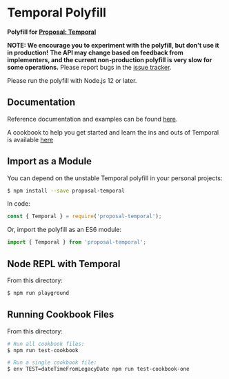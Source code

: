 # Temporal Polyfill

**Polyfill for [Proposal: Temporal](https://github.com/tc39/proposal-temporal)**

**NOTE: We encourage you to experiment with the polyfill, but don't use it in production!**
**The API may change based on feedback from implementers, and the current non-production polyfill is very slow for some operations.**
Please report bugs in the [issue tracker](https://github.com/tc39/proposal-temporal/issues).

Please run the polyfill with Node.js 12 or later.

## Documentation

Reference documentation and examples can be found [here](https://tc39.es/proposal-temporal/docs/index.html).

A cookbook to help you get started and learn the ins and outs of Temporal is available [here](https://tc39.es/proposal-temporal/docs/index.html)

## Import as a Module

You can depend on the unstable Temporal polyfill in your personal projects:

```bash
$ npm install --save proposal-temporal
```

In code:

```javascript
const { Temporal } = require('proposal-temporal');
```

Or, import the polyfill as an ES6 module:

```javascript
import { Temporal } from 'proposal-temporal';
```

## Node REPL with Temporal

From this directory:

```bash
$ npm run playground
```

## Running Cookbook Files

From this directory:

```bash
# Run all cookbook files:
$ npm run test-cookbook

# Run a single cookbook file:
$ env TEST=dateTimeFromLegacyDate npm run test-cookbook-one
```
